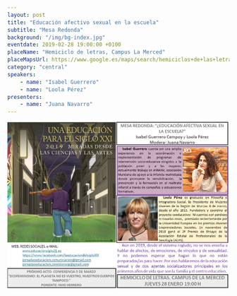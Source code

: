 ```yaml
---
layout: post
title: "Educación afectivo sexual en la escuela"
subtitle: "Mesa Redonda"
background: "/img/bg-index.jpg"
eventdate: 2019-02-28 19:00:00 +0100
placeName: "Hemiciclo de letras, Campus La Merced"
placeMapsUrl: https://www.google.es/maps/search/hemiciclos+de+las+letras+campus+de+la+merced/@38.0033889,-1.147865,14z/data=!3m1!4b1?hl=en
category: "central"
speakers:
    - name: "Isabel Guerrero"
    - name: "Loola Pérez"
presenters:
    - name: "Juana Navarro"
---
```


![cartel](/img/posts/educacionasex.jpg)
